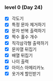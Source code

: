 ### level 0 (Day 24)

- [X] 각도기
- [X] 특정 문자 제거하기
- [X] 문자 반복 출력하기
- [X] 짝수 홀수 개수
- [X] 직각삼각형 출력하기
- [X] 문자열 뒤집기
- [X] 배열 뒤집기
- [X] 나이 출력
- [X] 아이스 아메리카노
- [X] 옷가게 할인받기
